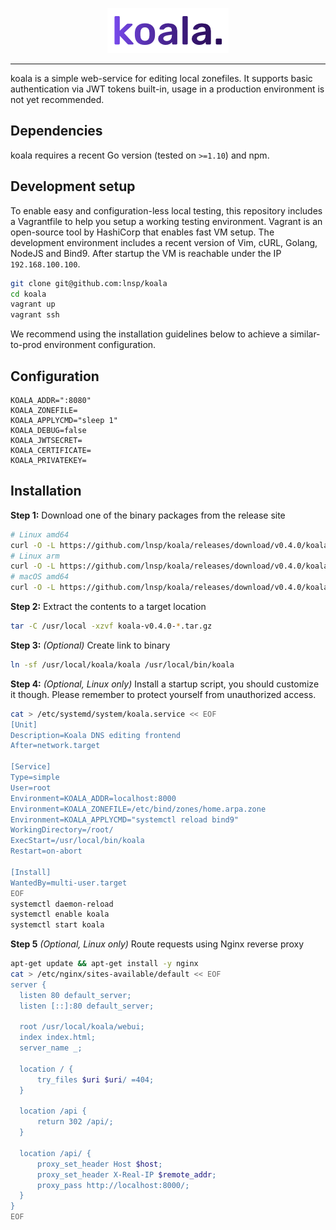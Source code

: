 <p align="center">
<img src="https://github.com/lnsp/koala/raw/master/webui/src/assets/koala.png" alt="koala">
</p>
<hr>
koala is a simple web-service for editing local zonefiles. It supports basic authentication via JWT tokens built-in, usage in a production environment is not yet recommended.

## Dependencies
koala requires a recent Go version (tested on `>=1.10`) and npm.

## Development setup

To enable easy and configuration-less local testing, this repository includes a Vagrantfile to help you setup a working
testing environment. Vagrant is an open-source tool by HashiCorp that enables fast VM setup.
The development environment includes a recent version of Vim, cURL, Golang, NodeJS and Bind9.
After startup the VM is reachable under the IP `192.168.100.100`.

```bash
git clone git@github.com:lnsp/koala
cd koala
vagrant up
vagrant ssh
```

We recommend using the installation guidelines below to achieve a similar-to-prod environment configuration.

## Configuration
```
KOALA_ADDR=":8080"
KOALA_ZONEFILE=
KOALA_APPLYCMD="sleep 1"
KOALA_DEBUG=false
KOALA_JWTSECRET=
KOALA_CERTIFICATE=
KOALA_PRIVATEKEY=
```

## Installation
**Step 1:** Download one of the binary packages from the release site
```bash
# Linux amd64
curl -O -L https://github.com/lnsp/koala/releases/download/v0.4.0/koala-v0.4.0-darwin-amd64.tar.gz
# Linux arm
curl -O -L https://github.com/lnsp/koala/releases/download/v0.4.0/koala-v0.4.0-linux-arm.tar.gz
# macOS amd64
curl -O -L https://github.com/lnsp/koala/releases/download/v0.4.0/koala-v0.4.0-darwin-amd64.tar.gz
```

**Step 2:** Extract the contents to a target location
```bash
tar -C /usr/local -xzvf koala-v0.4.0-*.tar.gz
```

**Step 3:** *(Optional)* Create link to binary
```bash
ln -sf /usr/local/koala/koala /usr/local/bin/koala
```

**Step 4:** *(Optional, Linux only)* Install a startup script, you should customize it though. Please remember to
protect yourself from unauthorized access.
```bash
cat > /etc/systemd/system/koala.service << EOF
[Unit]
Description=Koala DNS editing frontend
After=network.target

[Service]
Type=simple
User=root
Environment=KOALA_ADDR=localhost:8000
Environment=KOALA_ZONEFILE=/etc/bind/zones/home.arpa.zone
Environment=KOALA_APPLYCMD="systemctl reload bind9"
WorkingDirectory=/root/
ExecStart=/usr/local/bin/koala
Restart=on-abort

[Install]
WantedBy=multi-user.target
EOF
systemctl daemon-reload
systemctl enable koala
systemctl start koala
```

**Step 5** *(Optional, Linux only)* Route requests using Nginx reverse proxy
```bash
apt-get update && apt-get install -y nginx
cat > /etc/nginx/sites-available/default << EOF
server {
  listen 80 default_server;
  listen [::]:80 default_server;

  root /usr/local/koala/webui;
  index index.html;
  server_name _;

  location / {
      try_files $uri $uri/ =404;
  }

  location /api {
      return 302 /api/;
  }

  location /api/ {
      proxy_set_header Host $host;
      proxy_set_header X-Real-IP $remote_addr;
      proxy_pass http://localhost:8000/;
  }
}
EOF
```
